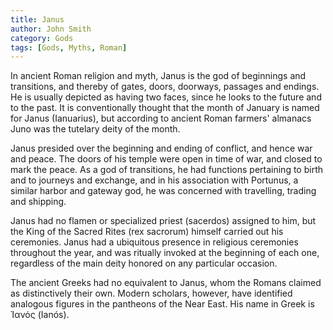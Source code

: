 ```yaml
---
title: Janus
author: John Smith
category: Gods
tags: [Gods, Myths, Roman]
---
```

In ancient Roman religion and myth, Janus is the god of beginnings and transitions, and thereby of gates, doors, doorways, passages and endings. He is usually depicted as having two faces, since he looks to the future and to the past. It is conventionally thought that the month of January is named for Janus (Ianuarius), but according to ancient Roman farmers' almanacs Juno was the tutelary deity of the month.

Janus presided over the beginning and ending of conflict, and hence war and peace. The doors of his temple were open in time of war, and closed to mark the peace. As a god of transitions, he had functions pertaining to birth and to journeys and exchange, and in his association with Portunus, a similar harbor and gateway god, he was concerned with travelling, trading and shipping.

Janus had no flamen or specialized priest (sacerdos) assigned to him, but the King of the Sacred Rites (rex sacrorum) himself carried out his ceremonies. Janus had a ubiquitous presence in religious ceremonies throughout the year, and was ritually invoked at the beginning of each one, regardless of the main deity honored on any particular occasion.

The ancient Greeks had no equivalent to Janus, whom the Romans claimed as distinctively their own. Modern scholars, however, have identified analogous figures in the pantheons of the Near East. His name in Greek is Ἰανός (Ianós).